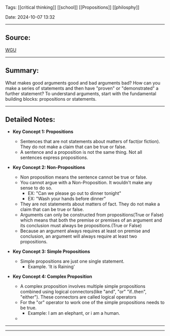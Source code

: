 
Tags: [[critical thinking]] [[school]] [[Propositions]] [[philosphy]]

Date: 2024-10-07 13:32

---

## Source: 
[WGU](https://apps.cgp-oex.wgu.edu/wgulearning/course/course-v1:WGUx+OEX0247+v03/block-v1:WGUx+OEX0247+v03+type@sequential+block@3164694c9bbd4bf7894ff18e48599ea5/block-v1:WGUx+OEX0247+v03+type@vertical+block@a2f2c1806acd4075935fdc3b1e8fb126)

---

## Summary:
What makes good arguments good and bad arguments bad? How can you make a series of statements and then have "proven" or "demonstrated" a further statement? To understand arguments, start with the fundamental building blocks: propositions or statements.

---

## Detailed Notes:
- **Key Concept 1: Propositions**
	- Sentences that are not statements about matters of fact(or fiction). They do not make a claim that can be true or false. 
	- A  sentence and a proposition is not the same thing. Not all sentences express propositions.

- **Key Concept 2: Non-Propositions**
	- Non proposition means the sentence cannot be true or false. 
	- You cannot argue with a Non-Proposition. It wouldn't make any sense to do so. 
		- EX: "Can we please go out to dinner tonight" 
		- EX: "Wash your hands before dinner"
	- They are not statements about matters of fact. They do not make a claim that can be true or false. 
	- Arguments can only be constructed from propositions(True or False) which means that both the premise or  premises of an argument and its conclusion must always be propositions.(True or False)
	- Because an argument always requires at least on premise and conclusion, an argument will always require at least two propositions. 


- **Key Concept 3: Simple Propositions**
	-  Simple propositions are just one single statement. 
		- Example. 'It is Raining'

- **Key Concept 4: Complex Proposition**
	- A complex proposition involves multiple simple propositions combined using logical connectors(like "and", "or" "if..then", "either"). These connectors are called logical operators
	- For the "or" operator to work one of the simple propositions needs to be true.
		- Example: I am an elephant, or i am a human.
	- 
---

---


